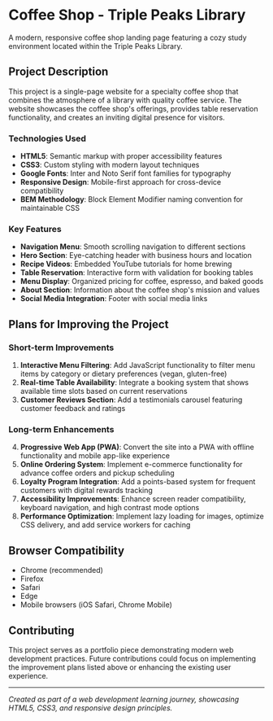 # Coffee Shop - Triple Peaks Library

A modern, responsive coffee shop landing page featuring a cozy study environment located within the Triple Peaks Library.

## Project Description

This project is a single-page website for a specialty coffee shop that combines the atmosphere of a library with quality coffee service. The website showcases the coffee shop's offerings, provides table reservation functionality, and creates an inviting digital presence for visitors.

### Technologies Used

- **HTML5**: Semantic markup with proper accessibility features
- **CSS3**: Custom styling with modern layout techniques
- **Google Fonts**: Inter and Noto Serif font families for typography
- **Responsive Design**: Mobile-first approach for cross-device compatibility
- **BEM Methodology**: Block Element Modifier naming convention for maintainable CSS

### Key Features

- **Navigation Menu**: Smooth scrolling navigation to different sections
- **Hero Section**: Eye-catching header with business hours and location
- **Recipe Videos**: Embedded YouTube tutorials for home brewing
- **Table Reservation**: Interactive form with validation for booking tables
- **Menu Display**: Organized pricing for coffee, espresso, and baked goods
- **About Section**: Information about the coffee shop's mission and values
- **Social Media Integration**: Footer with social media links


## Plans for Improving the Project

### Short-term Improvements
1. **Interactive Menu Filtering**: Add JavaScript functionality to filter menu items by category or dietary preferences (vegan, gluten-free)
2. **Real-time Table Availability**: Integrate a booking system that shows available time slots based on current reservations
3. **Customer Reviews Section**: Add a testimonials carousel featuring customer feedback and ratings

### Long-term Enhancements
4. **Progressive Web App (PWA)**: Convert the site into a PWA with offline functionality and mobile app-like experience
5. **Online Ordering System**: Implement e-commerce functionality for advance coffee orders and pickup scheduling
6. **Loyalty Program Integration**: Add a points-based system for frequent customers with digital rewards tracking
7. **Accessibility Improvements**: Enhance screen reader compatibility, keyboard navigation, and high contrast mode options
8. **Performance Optimization**: Implement lazy loading for images, optimize CSS delivery, and add service workers for caching

## Browser Compatibility

- Chrome (recommended)
- Firefox
- Safari
- Edge
- Mobile browsers (iOS Safari, Chrome Mobile)

## Contributing

This project serves as a portfolio piece demonstrating modern web development practices. Future contributions could focus on implementing the improvement plans listed above or enhancing the existing user experience.

---

*Created as part of a web development learning journey, showcasing HTML5, CSS3, and responsive design principles.*
